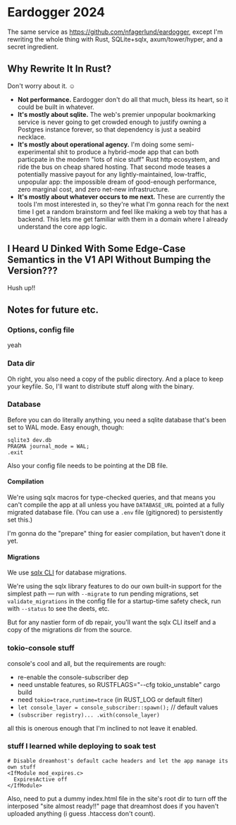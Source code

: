 # Eardogger 2024

The same service as https://github.com/nfagerlund/eardogger, except I'm rewriting the whole thing with Rust, SQLite+sqlx, axum/tower/hyper, and a secret ingredient.

## Why Rewrite It In Rust?

Don't worry about it. ☺️

- **Not performance.** Eardogger don't do all that much, bless its heart, so it could be built in whatever.
- **It's mostly about sqlite.** The web's premier unpopular bookmarking service is never going to get crowded enough to justify owning a Postgres instance forever, so that dependency is just a seabird necklace.
- **It's mostly about operational agency.** I'm doing some semi-experimental shit to produce a hybrid-mode app that can both particpate in the modern "lots of nice stuff" Rust http ecosystem, and ride the bus on cheap shared hosting. That second mode teases a potentially massive payout for any lightly-maintained, low-traffic, unpopular app: the impossible dream of good-enough performance, zero marginal cost, and zero net-new infrastructure.
- **It's mostly about whatever occurs to me next.** These are currently the tools I'm most interested in, so they're what I'm gonna reach for the next time I get a random brainstorm and feel like making a web toy that has a backend. This lets me get familiar with them in a domain where I already understand the core app logic.

## I Heard U Dinked With Some Edge-Case Semantics in the V1 API Without Bumping the Version???

Hush up!!

## Notes for future etc.

### Options, config file

yeah

### Data dir

Oh right, you also need a copy of the public directory. And a place to keep your keyfile. So, I'll want to distribute stuff along with the binary.

### Database

Before you can do literally anything, you need a sqlite database that's been set to WAL mode. Easy enough, though:

```
sqlite3 dev.db
PRAGMA journal_mode = WAL;
.exit
```

Also your config file needs to be pointing at the DB file.

#### Compilation

We're using sqlx macros for type-checked queries, and that means you can't compile the app at all unless you have `DATABASE_URL` pointed at a fully migrated database file. (You can use a `.env` file (gitignored) to persistently set this.)

I'm gonna do the "prepare" thing for easier compilation, but haven't done it yet.

#### Migrations

We use [sqlx CLI](https://lib.rs/crates/sqlx-cli) for database migrations.

We're using the sqlx library features to do our own built-in support for the simplest path — run with `--migrate` to run pending migrations, set `validate_migrations` in the config file for a startup-time safety check, run with `--status` to see the deets, etc.

But for any nastier form of db repair, you'll want the sqlx CLI itself and a copy of the migrations dir from the source.

### tokio-console stuff

console's cool and all, but the requirements are rough:

- re-enable the console-subscriber dep
- need unstable features, so RUSTFLAGS="--cfg tokio_unstable" cargo build
- need `tokio=trace,runtime=trace` (in RUST_LOG or default filter)
- `let console_layer = console_subscriber::spawn();` // default values
- `(subscriber registry)... .with(console_layer)`

all this is onerous enough that I'm inclined to not leave it enabled.

### stuff I learned while deploying to soak test

```
# Disable dreamhost's default cache headers and let the app manage its own stuff
<IfModule mod_expires.c>
  ExpiresActive off
</IfModule>
```

Also, need to put a dummy index.html file in the site's root dir to turn off the interposed "site almost ready!!" page that dreamhost does if you haven't uploaded anything (i guess .htaccess don't count).

